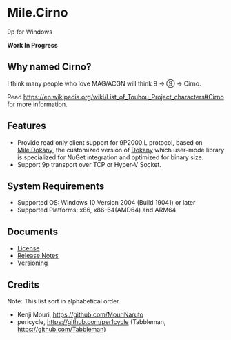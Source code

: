 ﻿# Mile.Cirno

9p for Windows

**Work In Progress**

## Why named Cirno?

I think many people who love MAG/ACGN will think 9 -> ⑨ -> Cirno.

Read https://en.wikipedia.org/wiki/List_of_Touhou_Project_characters#Cirno for
more information.

## Features

- Provide read only client support for 9P2000.L protocol, based on
  [Mile.Dokany](https://github.com/ProjectMile/Mile.Dokany), the customized
  version of [Dokany](https://github.com/dokan-dev/dokany) which user-mode
  library is specialized for NuGet integration and optimized for binary size.
- Support 9p transport over TCP or Hyper-V Socket.

## System Requirements

- Supported OS: Windows 10 Version 2004 (Build 19041) or later
- Supported Platforms: x86, x86-64(AMD64) and ARM64

## Documents

- [License](License.md)
- [Release Notes](ReleaseNotes.md)
- [Versioning](Versioning.md)

## Credits

Note: This list sort in alphabetical order.

- Kenji Mouri, https://github.com/MouriNaruto
- pericycle, https://github.com/per1cycle
  (Tabbleman, https://github.com/Tabbleman)
